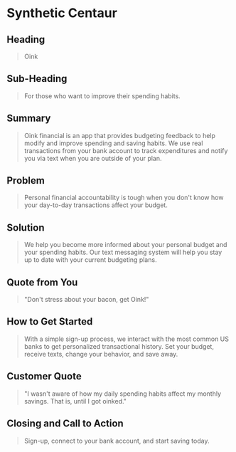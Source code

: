 # Synthetic Centaur #

<!-- 
> This material was originally posted [here](http://www.quora.com/What-is-Amazons-approach-to-product-development-and-product-management). It is reproduced here for posterities sake.

There is an approach called "working backwards" that is widely used at Amazon. They work backwards from the customer, rather than starting with an idea for a product and trying to bolt customers onto it. While working backwards can be applied to any specific product decision, using this approach is especially important when developing new products or features.

For new initiatives a product manager typically starts by writing an internal press release announcing the finished product. The target audience for the press release is the new/updated product's customers, which can be retail customers or internal users of a tool or technology. Internal press releases are centered around the customer problem, how current solutions (internal or external) fail, and how the new product will blow away existing solutions.

If the benefits listed don't sound very interesting or exciting to customers, then perhaps they're not (and shouldn't be built). Instead, the product manager should keep iterating on the press release until they've come up with benefits that actually sound like benefits. Iterating on a press release is a lot less expensive than iterating on the product itself (and quicker!).

If the press release is more than a page and a half, it is probably too long. Keep it simple. 3-4 sentences for most paragraphs. Cut out the fat. Don't make it into a spec. You can accompany the press release with a FAQ that answers all of the other business or execution questions so the press release can stay focused on what the customer gets. My rule of thumb is that if the press release is hard to write, then the product is probably going to suck. Keep working at it until the outline for each paragraph flows. 

Oh, and I also like to write press-releases in what I call "Oprah-speak" for mainstream consumer products. Imagine you're sitting on Oprah's couch and have just explained the product to her, and then you listen as she explains it to her audience. That's "Oprah-speak", not "Geek-speak".

Once the project moves into development, the press release can be used as a touchstone; a guiding light. The product team can ask themselves, "Are we building what is in the press release?" If they find they're spending time building things that aren't in the press release (overbuilding), they need to ask themselves why. This keeps product development focused on achieving the customer benefits and not building extraneous stuff that takes longer to build, takes resources to maintain, and doesn't provide real customer benefit (at least not enough to warrant inclusion in the press release).
 -->
 
## Heading ##
  > Oink

## Sub-Heading ##
  > For those who want to improve their spending habits.


## Summary ##
  > Oink financial is an app that provides budgeting feedback to help modify and improve spending and saving habits. We use real transactions from your bank account to track expenditures and notify you via text when you are outside of your plan. 


## Problem ##
  > Personal financial accountability is tough when you don't know how your day-to-day transactions affect your budget. 

## Solution ##
  > We help you become more informed about your personal budget and your spending habits. Our text messaging system will help you stay up to date with your current budgeting plans.

## Quote from You ##
  > "Don't stress about your bacon, get Oink!" 

## How to Get Started ##
  > With a simple sign-up process, we interact with the most common US banks to get personalized transactional history. Set your budget, receive texts, change your behavior, and save away.

## Customer Quote ##
  > "I wasn't aware of how my daily spending habits affect my monthly savings. That is, until I got oinked."

## Closing and Call to Action ##
  > Sign-up, connect to your bank account, and start saving today.

